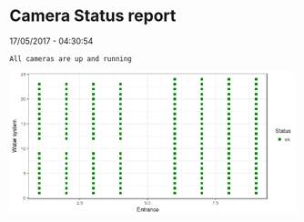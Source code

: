 Camera Status report
================
17/05/2017 - 04:30:54

    All cameras are up and running

![](camreport_files/figure-markdown_github/unnamed-chunk-2-1.png)
